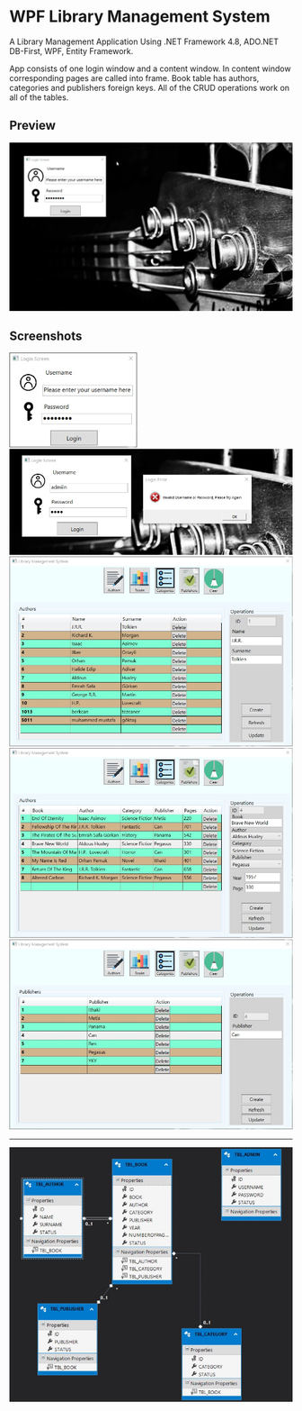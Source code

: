 # WPF Library Management System

A Library Management Application Using .NET Framework 4.8, ADO.NET DB-First, WPF, Entity Framework.

App consists of one login window and a content window. In content window corresponding pages are called into frame. Book table has authors, categories and publishers foreign keys. All of the CRUD operations work on all of the tables.

## Preview

![preview](README_ASSETS/preview.gif)

## Screenshots

<img src="README_assets/login.jpg" alt="login" style="zoom:67%;" />

<img src="README_assets/login_fail.jpg" alt="login" style="zoom:67%;" />



<img src="README_assets/view1.jpg" alt="view1" style="zoom:67%;" />

<img src="README_assets/view2.jpg" alt="view2" style="zoom:67%;" />

<img src="README_assets/view3.jpg" alt="view3" style="zoom:67%;" />

---

<img src="README_assets/dataDiagram.jpg" alt="view3" style="zoom:67%;" />

